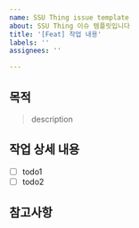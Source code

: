 ```yaml
---
name: SSU Thing issue template
about: SSU Thing 이슈 템플릿입니다
title: '[Feat] 작업 내용'
labels: ''
assignees: ''

---
```


## 목적

> description 

## 작업 상세 내용

- [ ] todo1
- [ ] todo2

## 참고사항
